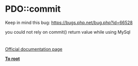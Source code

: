 # PDO::commit





Keep in mind this bug: https://bugs.php.net/bug.php?id=66528

you could not rely on commit() return value while using MySql

  

#

[Official documentation page](https://www.php.net/manual/en/pdo.commit.php)

**[To root](/README.md)**